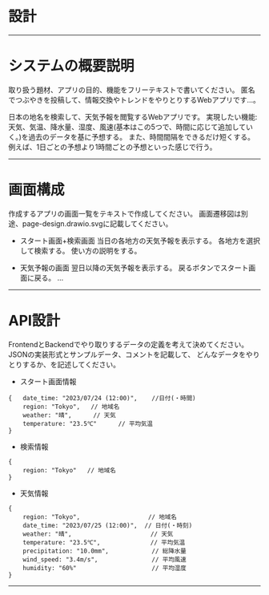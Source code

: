 # 設計

-----------------------------------------------------
# システムの概要説明

取り扱う題材、アプリの目的、機能をフリーテキストで書いてください。
<ex>
 匿名でつぶやきを投稿して、情報交換やトレンドをやりとりするWebアプリです...。

日本の地名を検索して、天気予報を閲覧するWebアプリです。
実現したい機能:天気、気温、降水量、湿度、風速(基本はこの5つで、時間に応じて追加していく。)を過去のデータを基に予想する。
また、時間間隔をできるだけ短くする。例えば、1日ごとの予想より1時間ごとの予想といった感じで行う。

-----------------------------------------------------

# 画面構成

作成するアプリの画面一覧をテキストで作成してください。
画面遷移図は別途、page-design.drawio.svgに記載してください。

- スタート画面+検索画面
 当日の各地方の天気予報を表示する。
 各地方を選択して検索する。
 使い方の説明をする。

- 天気予報の画面
 翌日以降の天気予報を表示する。
 戻るボタンでスタート画面に戻る。
...

-----------------------------------------------------

# API設計

FrontendとBackendでやり取りするデータの定義を考えて決めてください。
JSONの実装形式とサンプルデータ、コメントを記載して、
どんなデータをやりとりするか、を記述してください。

- スタート画面情報
```
{   date_time: "2023/07/24 (12:00)",    //日付(・時間)
    region: "Tokyo",   // 地域名
    weather: "晴",      // 天気
    temperature: "23.5℃"      // 平均気温
}
```

- 検索情報
```
{
    region: "Tokyo"   // 地域名
}
```

- 天気情報
```
{ 
    region: "Tokyo",                   // 地域名
    date_time: "2023/07/25 (12:00)",  // 日付(・時刻)
    weather: "晴",                      // 天気
    temperature: "23.5℃",              // 平均気温
    precipitation: "10.0mm",            // 総降水量
    wind_speed: "3.4m/s",               // 平均風速
    humidity: "60%"                     // 平均湿度
}
```

-----------------------------------------------------
